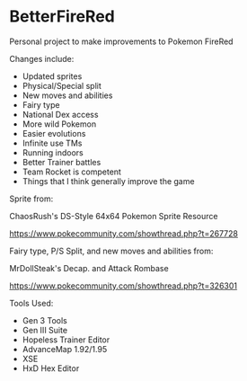 # BetterFireRed

Personal project to make improvements to Pokemon FireRed

Changes include:
- Updated sprites
- Physical/Special split
- New moves and abilities
- Fairy type
- National Dex access
- More wild Pokemon
- Easier evolutions
- Infinite use TMs
- Running indoors
- Better Trainer battles
- Team Rocket is competent
- Things that I think generally improve the game

Sprite from:

ChaosRush's DS-Style 64x64 Pokemon Sprite Resource

https://www.pokecommunity.com/showthread.php?t=267728

Fairy type, P/S Split, and new moves and abilities from:

MrDollSteak's Decap. and Attack Rombase

https://www.pokecommunity.com/showthread.php?t=326301

Tools Used:
- Gen 3 Tools
- Gen III Suite
- Hopeless Trainer Editor
- AdvanceMap 1.92/1.95
- XSE
- HxD Hex Editor
